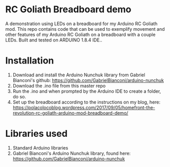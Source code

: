 # RC Goliath Breadboard demo

A demonstration using LEDs on a breadboard for my Arduino RC Goliath mod.
This repo contains code that can be used to exemplify movement and other features of my Arduino RC Goliath on a breadboard with a couple LEDs. 
Built and tested on ARDUINO 1.8.4 IDE..

# Installation

1. Download and install the Arduino Nunchuk library from Gabriel Bianconi's github: https://github.com/GabrielBianconi/arduino-nunchuk
2. Download the .ino file from this master repo
3. Run the .ino and when prompted by the Arduino IDE to create a folder, do so.
4. Set up the breadboard according to the instructions on my blog, here: https://polacolocoblog.wordpress.com/2017/09/05/homefront-the-revolution-rc-goliath-arduino-mod-breadboard-demo/

# Libraries used
1. Standard Arduino libraries
2. Gabriel Bianconi's Arduino Nunchuk library, found here: https://github.com/GabrielBianconi/arduino-nunchuk
